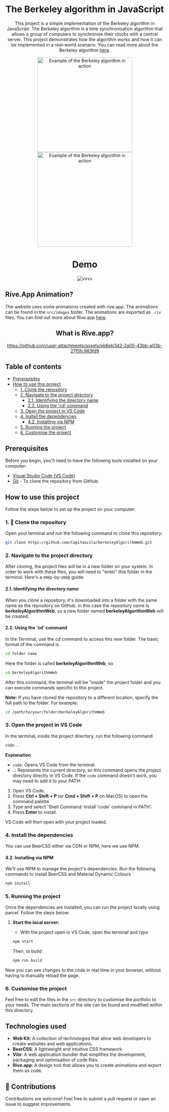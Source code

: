 <div align="center">

# The Berkeley algorithm in JavaScript

This project is a simple implementation of the Berkeley algorithm in JavaScript. The Berkeley algorithm is a time synchronisation algorithm that allows a group of computers to synchronise their clocks with a central server. This project demonstrates how the algorithm works and how it can be implemented in a real-world scenario. You can read more about the Berkeley algorithm [here](https://www.geeksforgeeks.org/berkeleys-algorithm/).

<img src="https://media.geeksforgeeks.org/wp-content/uploads/Ping_for_time.png" alt="Example of the Berkeley algorithm in action" width="300"/>
<img src="https://media.geeksforgeeks.org/wp-content/uploads/Receive_time_from_slaves-1.png" alt="Example of the Berkeley algorithm in action" width="300"/>

# Demo

![vvvv](https://github.com/user-attachments/assets/9209d2a7-357b-4b2f-884f-084935ec6905)

</div>

## Rive.App Animation?

The website uses some animations created with rive.app. The animations can be found in the `src/images` folder. The animations are exported as `.riv` files. You can find out more about Rive.app [here](https://rive.app/community/doc/introduction/docvphVOrBbl).

<div align="center">

## What is Rive.app?

https://github.com/user-attachments/assets/eb6eb342-2a05-43bb-a03b-27f5fc983fd9

</div>

## Table of contents

- [Prerequisites](#prerequisites)
- [How to use this project](#how-to-use-this-project)
  - [1. Clone the repository](#1-clone-the-repository)
  - [2. Navigate to the project directory](#2-navigate-to-the-project-directory)
    - [2.1. Identifying the directory name](#21-identifying-the-directory-name)
    - [2.2. Using the 'cd' command](#22-using-the-cd-command)
  - [3. Open the project in VS Code](#3-open-the-project-in-vs-code)
  - [4. Install the dependencies](#4-install-the-dependencies)
    - [4.2. Installing via NPM](#42-installing-via-npm)
  - [5. Running the project](#5-running-the-project)
  - [6. Customise the project](#6-customise-the-project)

## Prerequisites

Before you begin, you'll need to have the following tools installed on your computer:

- [Visual Studio Code (VS Code)](https://code.visualstudio.com/)
- [Git](https://git-scm.com/) - To clone the repository from GitHub.

## How to use this project

Follow the steps below to set up the project on your computer:

### 1. 📂 Clone the repository

Open your terminal and run the following command to clone this repository:

```bash
git clone https://github.com/Capitaozila/berkeleyAlgorithmWeb.git
```

### 2. Navigate to the project directory

After cloning, the project files will be in a new folder on your system. In order to work with these files, you will need to "enter" this folder in the terminal. Here's a step-by-step guide:

#### 2.1. Identifying the directory name

When you clone a repository, it's downloaded into a folder with the same name as the repository on GitHub. In this case the repository name is **berkeleyAlgorithmWeb**, so a new folder named **berkeleyAlgorithmWeb** will be created.

#### 2.2. Using the 'cd' command

In the Terminal, use the cd command to access this new folder. The basic format of the command is

```bash
cd folder name
```

Here the folder is called **berkeleyAlgorithmWeb**, so

```bash
cd berkeleyAlgorithmWeb
```

After this command, the terminal will be "inside" the project folder and you can execute commands specific to this project.

**Note:** If you have cloned the repository to a different location, specify the full path to the folder. For example:

```bash
cd /path/to/your/folder/berkeleyAlgorithmWeb
```

### 3. Open the project in VS Code

In the terminal, inside the project directory, run the following command

```bash
code .
```

**Explanation**

- `code`: Opens VS Code from the terminal.
- `.`: Represents the current directory, so this command opens the project directory directly in VS Code.
  If the `code` command doesn't work, you may need to add it to your PATH:

1. Open VS Code.
2. Press **Ctrl + Shift + P** (or **Cmd + Shift + P** on MacOS) to open the command palette.
3. Type and select 'Shell Command: Install 'code' command in PATH'.
4. Press **Enter** to install.

VS Code will then open with your project loaded.

### 4. Install the dependencies

You can use BeerCSS either via CDN or NPM, here we use NPM.

#### 4.2. Installing via NPM

We'll use NPM to manage the project's dependencies. Run the following commands to install BeerCSS and Material Dynamic Colours

```bash
npm install
```

### 5. Running the project

Once the dependencies are installed, you can run the project locally using parcel.
Follow the steps below:

1. **Start the local server:**

   - With the project open in VS Code, open the terminal and type

   ```bash
   npm start
   ```

   Then, to build:

   ```bash
   npm run build
   ```

Now you can see changes to the code in real time in your browser, without having to manually reload the page.

### 6. Customise the project

Feel free to edit the files in the `src` directory to customise the portfolio to your needs. The main sections of the site can be found and modified within this directory.

## Technologies used

- **Web Kit**: A collection of technologies that allow web developers to create websites and web applications.
- **BeerCSS**: A lightweight and intuitive CSS framework.
- **Vite**: A web application bundler that simplifies the development, packaging and optimisation of code files.
- **Rive.app**: A design tool that allows you to create animations and export them as code.

## 🤝 Contributions

Contributions are welcome! Feel free to submit a pull request or open an issue to suggest improvements.
